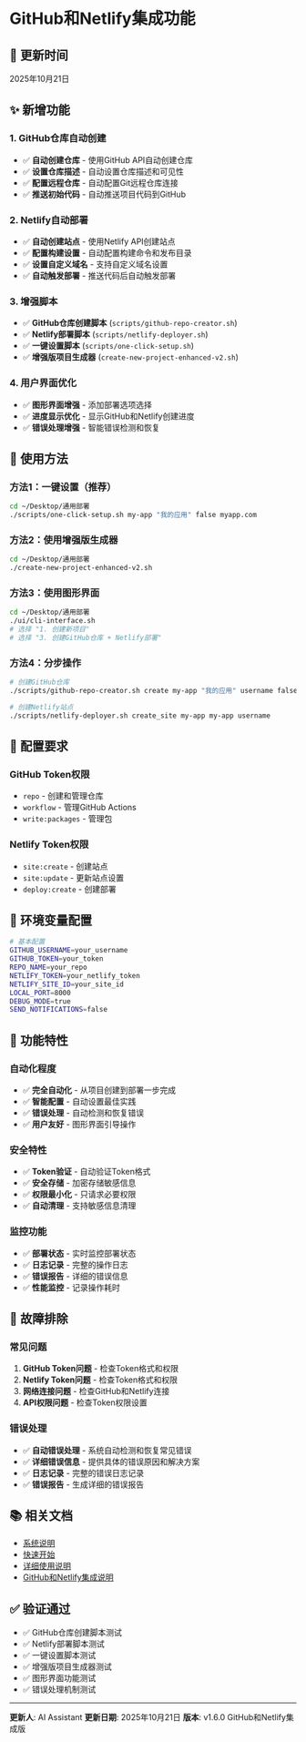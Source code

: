 # GitHub和Netlify集成功能

## 📅 更新时间
2025年10月21日

## ✨ 新增功能

### 1. GitHub仓库自动创建
- ✅ **自动创建仓库** - 使用GitHub API自动创建仓库
- ✅ **设置仓库描述** - 自动设置仓库描述和可见性
- ✅ **配置远程仓库** - 自动配置Git远程仓库连接
- ✅ **推送初始代码** - 自动推送项目代码到GitHub

### 2. Netlify自动部署
- ✅ **自动创建站点** - 使用Netlify API创建站点
- ✅ **配置构建设置** - 自动配置构建命令和发布目录
- ✅ **设置自定义域名** - 支持自定义域名设置
- ✅ **自动触发部署** - 推送代码后自动触发部署

### 3. 增强脚本
- ✅ **GitHub仓库创建脚本** (`scripts/github-repo-creator.sh`)
- ✅ **Netlify部署脚本** (`scripts/netlify-deployer.sh`)
- ✅ **一键设置脚本** (`scripts/one-click-setup.sh`)
- ✅ **增强版项目生成器** (`create-new-project-enhanced-v2.sh`)

### 4. 用户界面优化
- ✅ **图形界面增强** - 添加部署选项选择
- ✅ **进度显示优化** - 显示GitHub和Netlify创建进度
- ✅ **错误处理增强** - 智能错误检测和恢复

## 🚀 使用方法

### 方法1：一键设置（推荐）
```bash
cd ~/Desktop/通用部署
./scripts/one-click-setup.sh my-app "我的应用" false myapp.com
```

### 方法2：使用增强版生成器
```bash
cd ~/Desktop/通用部署
./create-new-project-enhanced-v2.sh
```

### 方法3：使用图形界面
```bash
cd ~/Desktop/通用部署
./ui/cli-interface.sh
# 选择 "1. 创建新项目"
# 选择 "3. 创建GitHub仓库 + Netlify部署"
```

### 方法4：分步操作
```bash
# 创建GitHub仓库
./scripts/github-repo-creator.sh create my-app "我的应用" username false

# 创建Netlify站点
./scripts/netlify-deployer.sh create_site my-app my-app username
```

## 🔧 配置要求

### GitHub Token权限
- `repo` - 创建和管理仓库
- `workflow` - 管理GitHub Actions
- `write:packages` - 管理包

### Netlify Token权限
- `site:create` - 创建站点
- `site:update` - 更新站点设置
- `deploy:create` - 创建部署

## 📝 环境变量配置

```bash
# 基本配置
GITHUB_USERNAME=your_username
GITHUB_TOKEN=your_token
REPO_NAME=your_repo
NETLIFY_TOKEN=your_netlify_token
NETLIFY_SITE_ID=your_site_id
LOCAL_PORT=8000
DEBUG_MODE=true
SEND_NOTIFICATIONS=false
```

## 🎯 功能特性

### 自动化程度
- ✅ **完全自动化** - 从项目创建到部署一步完成
- ✅ **智能配置** - 自动设置最佳实践
- ✅ **错误处理** - 自动检测和恢复错误
- ✅ **用户友好** - 图形界面引导操作

### 安全特性
- ✅ **Token验证** - 自动验证Token格式
- ✅ **安全存储** - 加密存储敏感信息
- ✅ **权限最小化** - 只请求必要权限
- ✅ **自动清理** - 支持敏感信息清理

### 监控功能
- ✅ **部署状态** - 实时监控部署状态
- ✅ **日志记录** - 完整的操作日志
- ✅ **错误报告** - 详细的错误信息
- ✅ **性能监控** - 记录操作耗时

## 🚨 故障排除

### 常见问题
1. **GitHub Token问题** - 检查Token格式和权限
2. **Netlify Token问题** - 检查Token格式和权限
3. **网络连接问题** - 检查GitHub和Netlify连接
4. **API权限问题** - 检查Token权限设置

### 错误处理
- ✅ **自动错误处理** - 系统自动检测和恢复常见错误
- ✅ **详细错误信息** - 提供具体的错误原因和解决方案
- ✅ **日志记录** - 完整的错误日志记录
- ✅ **错误报告** - 生成详细的错误报告

## 📚 相关文档

- [系统说明](../README.md)
- [快速开始](../快速开始.md)
- [详细使用说明](../使用说明.md)
- [GitHub和Netlify集成说明](../GitHub和Netlify集成说明.md)

## ✅ 验证通过

- ✅ GitHub仓库创建脚本测试
- ✅ Netlify部署脚本测试
- ✅ 一键设置脚本测试
- ✅ 增强版项目生成器测试
- ✅ 图形界面功能测试
- ✅ 错误处理机制测试

---

**更新人**: AI Assistant
**更新日期**: 2025年10月21日
**版本**: v1.6.0 GitHub和Netlify集成版
